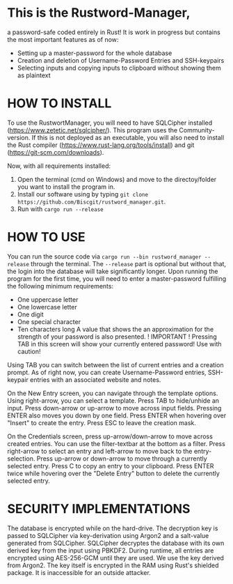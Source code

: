 # This is the Rustword-Manager,

a password-safe coded entirely in Rust! It is work in progress but contains the most important features as of now:
- Setting up a master-password for the whole database
- Creation and deletion of Username-Password Entries and SSH-keypairs
- Selecting inputs and copying inputs to clipboard without showing them as plaintext

# HOW TO INSTALL

To use the RustwortManager, you will need to have SQLCipher installed (https://www.zetetic.net/sqlcipher/). This program uses the Community-version. 
If this is not deployed as an executable, you will also need to install the Rust compiler (https://www.rust-lang.org/tools/install) and git (https://git-scm.com/downloads).

Now, with all requirements installed:

1. Open the terminal (cmd on Windows) and move to the directoy/folder you want to install the program in.
2. Install our software using by typing `git clone https://github.com/Biscgit/rustword_manager.git`.
3. Run with `cargo run --release`

# HOW TO USE

You can run the source code via
    `cargo run --bin rustword_manager --release`
through the terminal. The `--release` part is optional but without that, the login into the database will take significantly longer.
Upon running the program for the first time, you will need to enter a master-password fulfilling the following minimum requirements:
- One uppercase letter
- One lowercase letter
- One digit
- One special character
- Ten characters long
A value that shows the an approximation for the strength of your password is also presented.
! IMPORTANT ! Pressing TAB in this screen will show your currently entered password! Use with caution!

Using TAB you can switch between the list of current entries and a creation prompt. As of right now, you can create Username-Password entries, SSH-keypair entries with an associated website and notes.

On the New Entry screen, you can navigate through the template options. Using right-arrow, you can select a template.
Press TAB to hide/unhide an input.
Press down-arrow or up-arrow to move across input fields. Pressing ENTER also moves you down by one field.
Press ENTER when hovering over "Insert" to create the entry.
Press ESC to leave the creation mask.

On the Credentials screen, press up-arrow/down-arrow to move across created entries. You can use the filter-textbar at the bottom as a filter.
Press right-arrow to select an entry and left-arrow to move back to the entry-selection.
Press up-arrow or down-arrow to move through a currently selected entry.
Press C to copy an entry to your clipboard.
Press ENTER twice while hovering over the "Delete Entry" button to delete the currently selected entry.

# SECURITY IMPLEMENTATIONS

The database is encrypted while on the hard-drive. The decryption key is passed to SQLCipher via key-derivation using Argon2 and a salt-value generated from SQLCipher. SQLCipher decryptes the database with its own derived key from the input using PBKDF2.
During runtime, all entries are encrypted using AES-256-GCM until they are used. We use the key derived from Argon2.
The key itself is encrypted in the RAM using Rust's shielded package. It is inaccessible for an outside attacker.
